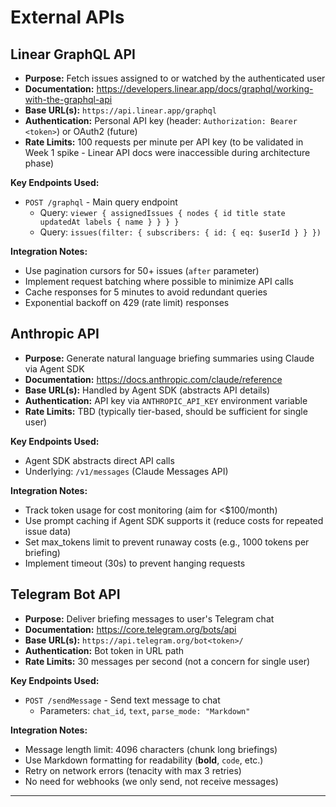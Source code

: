 # External APIs

## Linear GraphQL API

- **Purpose:** Fetch issues assigned to or watched by the authenticated user
- **Documentation:** https://developers.linear.app/docs/graphql/working-with-the-graphql-api
- **Base URL(s):** `https://api.linear.app/graphql`
- **Authentication:** Personal API key (header: `Authorization: Bearer <token>`) or OAuth2 (future)
- **Rate Limits:** 100 requests per minute per API key (to be validated in Week 1 spike - Linear API docs were inaccessible during architecture phase)

**Key Endpoints Used:**
- `POST /graphql` - Main query endpoint
  - Query: `viewer { assignedIssues { nodes { id title state updatedAt labels { name } } } }`
  - Query: `issues(filter: { subscribers: { id: { eq: $userId } } })`

**Integration Notes:**
- Use pagination cursors for 50+ issues (`after` parameter)
- Implement request batching where possible to minimize API calls
- Cache responses for 5 minutes to avoid redundant queries
- Exponential backoff on 429 (rate limit) responses

## Anthropic API

- **Purpose:** Generate natural language briefing summaries using Claude via Agent SDK
- **Documentation:** https://docs.anthropic.com/claude/reference
- **Base URL(s):** Handled by Agent SDK (abstracts API details)
- **Authentication:** API key via `ANTHROPIC_API_KEY` environment variable
- **Rate Limits:** TBD (typically tier-based, should be sufficient for single user)

**Key Endpoints Used:**
- Agent SDK abstracts direct API calls
- Underlying: `/v1/messages` (Claude Messages API)

**Integration Notes:**
- Track token usage for cost monitoring (aim for <$100/month)
- Use prompt caching if Agent SDK supports it (reduce costs for repeated issue data)
- Set max_tokens limit to prevent runaway costs (e.g., 1000 tokens per briefing)
- Implement timeout (30s) to prevent hanging requests

## Telegram Bot API

- **Purpose:** Deliver briefing messages to user's Telegram chat
- **Documentation:** https://core.telegram.org/bots/api
- **Base URL(s):** `https://api.telegram.org/bot<token>/`
- **Authentication:** Bot token in URL path
- **Rate Limits:** 30 messages per second (not a concern for single user)

**Key Endpoints Used:**
- `POST /sendMessage` - Send text message to chat
  - Parameters: `chat_id`, `text`, `parse_mode: "Markdown"`

**Integration Notes:**
- Message length limit: 4096 characters (chunk long briefings)
- Use Markdown formatting for readability (**bold**, `code`, etc.)
- Retry on network errors (tenacity with max 3 retries)
- No need for webhooks (we only send, not receive messages)

---
